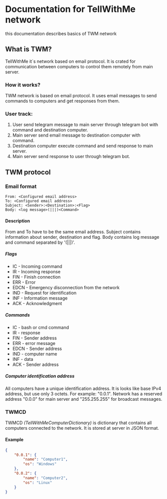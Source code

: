 # Documentation for TellWithMe network
this documentation describes basics of TWM network
## What is TWM?
TellWithMe it`s network based on email protocol. It is crated for communication between computers to control them remotely from main server.
### How it works?
TWM network is based on email protocol. It uses email messages to send commands to computers and get responses from them.
### User track:
1. User send telegram message to main server through telegram bot with command and destination computer.
2. Main server send email message to destination computer with command.
3. Destination computer execute command and send response to main server.
4. Main server send response to user through telegram bot.
## TWM protocol
### Email format
```
From: <Configured email address>
To: <Configured email address>
Subject: <Sender>:<Destination>:<Flag>
Body: <log message>(|||)<Command>
```
#### Description
From and To have to be the same email address. Subject contains information about sender, destination and flag. Body contains log message and command separated by '(|||)'.
##### Flags
* IC - Incoming command
* IR - Incoming response
* FIN - Finish connection
* ERR - Error
* EDCN - Emergency disconnection from the network
* IND - Request for identification
* INF - Information message
* ACK - Acknowledgment
##### Commands
* IC - bash or cmd command
* IR - response
* FIN - Sender address
* ERR - error message
* EDCN - Sender address
* IND - computer name
* INF - data
* ACK - Sender address
##### Computer identification address
All computers have a unique identification address. It is looks like base IPv4 address, but use only 3 octets. For example: "0.0.1". Network has a reserved address "0.0.0" for main server and "255.255.255" for broadcast messages.
### TWMCD
TWMCD _(TellWithMeComputerDictionary)_ is dictionary that contains all computers connected to the network. It is stored at server in JSON format.
#### Example
```json
{
    "0.0.1": {
        "name": "Computer1",
        "os": "Windows"
    },
    "0.0.2": {
        "name": "Computer2",
        "os": "Linux"
    }
}
```

